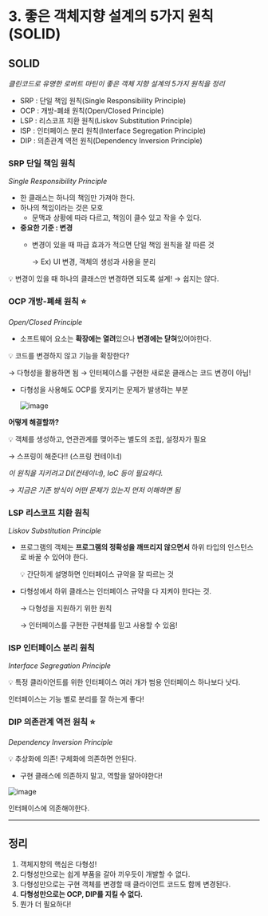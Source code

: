 # 3. 좋은 객체지향 설계의 5가지 원칙(SOLID)

## SOLID

*클린코드로 유명한 로버트 마틴이 좋은 객체 지향 설계의 5가지 원칙을 정리*

- SRP : 단일 책임 원칙(Single Responsibility Principle)
- OCP : 개방-폐쇄 원칙(Open/Closed Principle)
- LSP : 리스코프 치환 원칙(Liskov Substitution Principle)
- ISP : 인터페이스 분리 원칙(Interface Segregation Principle)
- DIP : 의존관계 역전 원칙(Dependency Inversion Principle)

### SRP 단일 책임 원칙

*Single Responsibility Principle*

- 한 클래스는 하나의 책임만 가져야 한다.
- 하나의 책임이라는 것은 모호
  - 문맥과 상황에 따라 다르고, 책임이 클수 있고 작을 수 있다.
- **중요한 기준 : 변경**
  - 변경이 있을 때 파급 효과가 적으면 단일 책임 원칙을 잘 따른 것

    → Ex) UI 변경, 객체의 생성과 사용을 분리

<aside>

💡 변경이 있을 때 하나의 클래스만 변경하면 되도록 설계! → 쉽지는 않다.

</aside>

### OCP 개방-폐쇄 원칙 ⭐️

*Open/Closed Principle*

- 소프트웨어 요소는 **확장에는 열려**있으나 **변경에는 닫혀**있어야한다.

<aside>

💡 코드를 변경하지 않고 기능을 확장한다?

→ 다형성을 활용하면 됨
→ 인터페이스를 구현한 새로운 클래스는 코드 변경이 아님!

</aside>

- 다형성을 사용해도 OCP를 못지키는 문제가 발생하는 부분

  ![image](https://user-images.githubusercontent.com/42997924/180614111-8a43e094-c577-4bbc-8e1a-9ae45cf95739.png)

**어떻게 해결할까?**

<aside>

💡 객체를 생성하고, 연관관계를 맺어주는 별도의 조립, 설정자가 필요

→ 스프링이 해준다!! (스프링 컨테이너)

</aside>

*이 원칙을 지키려고 DI(컨테이너), IoC 등이 필요하다.*

*→ 지금은 기존 방식이 어떤 문제가 있는지 먼저 이해하면 됨*

### LSP 리스코프 치환 원칙

*Liskov Substitution Principle*

- 프로그램의 객체는 **프로그램의 정확성을 깨뜨리지 않으면서** 하위 타입의 인스턴스로 바꿀 수 있어야 한다.

  <aside>
  
    💡 간단하게 설명하면 인터페이스 규약을 잘 따르는 것

  </aside>
  
- 다형성에서 하위 클래스는 인터페이스 규약을 다 지켜야 한다는 것.

  → 다형성을 지원하기 위한 원칙

  → 인터페이스를 구현한 구현체를 믿고 사용할 수 있음!

### ISP 인터페이스 분리 원칙

*Interface Segregation Principle*

<aside>

💡 특정 클라이언트를 위한 인터페이스 여러 개가 범용 인터페이스 하나보다 낫다.

</aside>

인터페이스는 기능 별로 분리를 잘 하는게 좋다!

### DIP 의존관계 역전 원칙 ⭐️

*Dependency Inversion Principle*

<aside>

💡 추상화에 의존! 구체화에 의존하면 안된다.

</aside>

- 구현 클래스에 의존하지 말고, 역할을 알아야한다!

![image](https://user-images.githubusercontent.com/42997924/180614052-29f332e8-7807-424f-ae74-5e58b9c3a82a.png)

인터페이스에 의존해야한다.

---

## 정리

1. 객체지향의 핵심은 다형성!
2. 다형성만으로는 쉽게 부품을 갈아 끼우듯이 개발할 수 없다.
3. 다형성만으로는 구현 객체를 변경할 때 클라이언트 코드도 함께 변경된다.
4. **다형성만으로는 OCP, DIP를 지킬 수 없다.**
5. 뭔가 더 필요하다!
